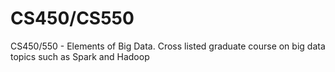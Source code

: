 # CS450/CS550

CS450/550 - Elements of Big Data. Cross listed graduate course on big data topics such as Spark and Hadoop


